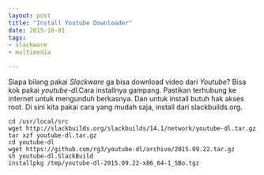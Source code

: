 ```yaml
---
layout: post
title: "Install Youtube Downloader"
date: 2015-10-01
tags: 
- slackware
- multimedia

---
```

Siapa bilang pakai _Slackware_ ga bisa download video dari _Youtube_? Bisa kok pakai _youtube-dl_.Cara installnya gampang. Pastikan terhubung ke internet untuk mengunduh berkasnya. Dan untuk install butuh hak akses root. Di sini kita pakai cara yang mudah saja, install dari slackbuilds.org.
```
cd /usr/local/src
wget http://slackbuilds.org/slackbuilds/14.1/network/youtube-dl.tar.gz
tar xzf youtube-dl.tar.gz
cd youtube-dl
wget https://github.com/rg3/youtube-dl/archive/2015.09.22.tar.gz
sh youtube-dl.SlackBuild
installpkg /tmp/youtube-dl-2015.09.22-x86_64-1_SBo.tgz
```   
